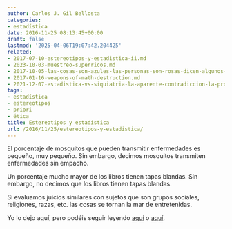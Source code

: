 ```yaml
---
author: Carlos J. Gil Bellosta
categories:
- estadística
date: 2016-11-25 08:13:45+00:00
draft: false
lastmod: '2025-04-06T19:07:42.204425'
related:
- 2017-07-10-estereotipos-y-estadistica-ii.md
- 2023-10-03-muestreo-superricos.md
- 2017-10-05-las-cosas-son-azules-las-personas-son-rosas-dicen-algunos-sicologos.md
- 2017-01-16-weapons-of-math-destruction.md
- 2021-12-07-estadistica-vs-siquiatria-la-aparente-contradiccion-la-profunda-sintesis.md
tags:
- estadística
- estereotipos
- priori
- ética
title: Estereotipos y estadística
url: /2016/11/25/estereotipos-y-estadistica/
---
```


El porcentaje de mosquitos que pueden transmitir enfermedades es pequeño, muy pequeño. Sin embargo, decimos mosquitos transmiten enfermedades sin empacho.

Un porcentaje mucho mayor de los libros tienen tapas blandas. Sin embargo, no decimos que los libros tienen tapas blandas.

Si evaluamos juicios similares con sujetos que son grupos sociales, religiones, razas, etc. las cosas se tornan la mar de entretenidas.

Yo lo dejo aquí, pero podéis seguir leyendo [aquí](http://www.spsp.org/blog/are-stereotypes-accurate) o [aquí](http://andrewgelman.com/2016/08/11/29627/).